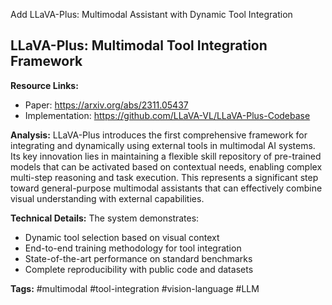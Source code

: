 Add LLaVA-Plus: Multimodal Assistant with Dynamic Tool Integration
## LLaVA-Plus: Multimodal Tool Integration Framework

**Resource Links:**
- Paper: https://arxiv.org/abs/2311.05437
- Implementation: https://github.com/LLaVA-VL/LLaVA-Plus-Codebase

**Analysis:**
LLaVA-Plus introduces the first comprehensive framework for integrating and dynamically using external tools in multimodal AI systems. Its key innovation lies in maintaining a flexible skill repository of pre-trained models that can be activated based on contextual needs, enabling complex multi-step reasoning and task execution. This represents a significant step toward general-purpose multimodal assistants that can effectively combine visual understanding with external capabilities.

**Technical Details:**
The system demonstrates:
- Dynamic tool selection based on visual context
- End-to-end training methodology for tool integration
- State-of-the-art performance on standard benchmarks
- Complete reproducibility with public code and datasets

**Tags:** #multimodal #tool-integration #vision-language #LLM
